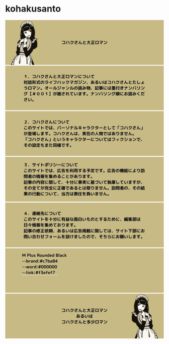 # kohakusanto
<img src="/img/1.jpg">
<img src="/img/2.jpg">
<img src="/img/3.jpg">
<img src="/img/4.jpg">
<img src="/img/5.jpg">
<img src="/img/6.jpg">
<img src="/img/7.jpg">
